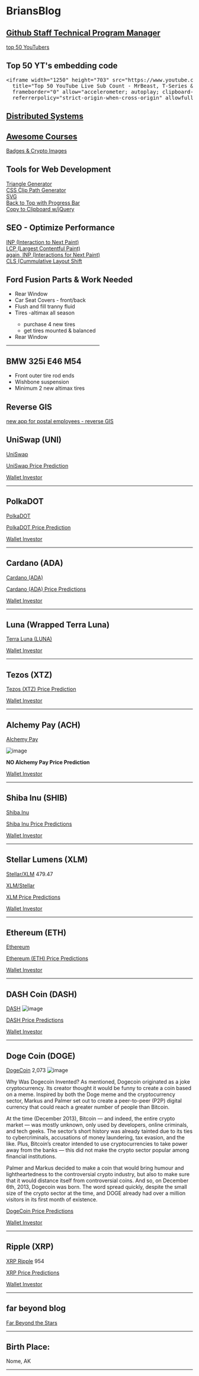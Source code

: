 # BriansBlog

<h2><a href="https://careers-githubinc.icims.com/jobs/3863/staff-technical-program-manager/job?mode=submit_apply">Github Staff Technical Program Manager</a></h2>

[top 50 YouTubers](https://youtu.be/0bhFagWP_W0)

## Top 50 YT's embedding code
<pre>
&lt;iframe width="1250" height="703" src="https://www.youtube.com/embed/0bhFagWP_W0" 
  title="Top 50 YouTube Live Sub Count - MrBeast, T-Series &amp; More!​" 
  frameborder="0" allow="accelerometer; autoplay; clipboard-write; encrypted-media; gyroscope; picture-in-picture; web-share" 
  referrerpolicy="strict-origin-when-cross-origin" allowfullscreen&gt;&lt;/iframe&gt;
</pre>
<!--- Pictures of Silus Eric and Hayden Richelle and perhaps Kyah Jean.  
another-website under git on bauska.org and/or bauska.net --->

## [Distributed Systems](http://www.hpcs.cs.tsukuba.ac.jp/~tatebe/lecture/h23/dsys/dsd-tutorial.html)
## [Awesome Courses](https://requestbin.com/blog/working-with-webhooks/)

[Badges & Crypto Images](https://github.com/alexandresanlim/Badges4-README.md-Profile#-cryptocurrency-)

<!--~~~~~~~~~~~~~~~~~~~~~~~~~~~~~~~~~~~~~~~~~~~~~~~~~~~~~~~~~~~~~~~~~~~~~~~~~~~~~~~~~~~~~~~~~~~~-->
<!--~~~~~~~~~~~~~~~~~~~~~~~~~~~~~ tools for web development ~~~~~~~~~~~~~~~~~~~~~~~~~~~~~~~~~~~~-->
<h2>Tools for Web Development</h2>

[Triangle Generator](https://unused-css.com/tools/triangle-generator)<br>
[CSS Clip Path Generator](https://unused-css.com/tools/clip-path-generator)<br>
[SVG](https://www.theodinproject.com/lessons/node-path-intermediate-html-and-css-svg#anatomy-of-an-svg)<br>
[Back to Top with Progress Bar](https://html-online.com/articles/dynamic-scroll-back-top-page-button-javascript/)<br>
[Copy to Clipboard w/jQuery](https://html-online.com/articles/copy-to-clipboard-website-button-jquery/)
<!--~~~~~~~~~~~~~~~~~~~~~~~~~~~~~~~~~~~~~~~~~~~~~~~~~~~~~~~~~~~~~~~~~~~~~~~~~~~~~~~~~~~~~~~~~~~~-->
<!--~~~~~~~~~~~~~~~~~~~~~~~~~~~~ seo - optimize performance  ~~~~~~~~~~~~~~~~~~~~~~~~~~~~~~~~~~~-->
<h2 id="seo-optimize">SEO - Optimize Performance</h2>

[INP (Interaction to Next Paint)](https://www.supermonitoring.com/blog/inp-new-metric-in-core-web-vitals/)<br>
[LCP (Largest Contentful Paint)](https://web.dev/articles/optimize-lcp)<br>
[again, INP (Interactions for Next Paint)](https://web.dev/articles/inp)<br>
[CLS (Cummulative Layout Shift](https://web.dev/articles/optimize-cls)<br>
<!--~~~~~~~~~~~~~~~~~~~~~~~~~~~~~~~~~~~~~~~~~~~~~~~~~~~~~~~~~~~~~~~~~~~~~~~~~~~~~~~~~~~~~~~~~~~~-->
<!--~~~~~~~~~~~~~~~~~~~~~~~~~~~~~~~~~~ ford fusion 2010 ~~~~~~~~~~~~~~~~~~~~~~~~~~~~~~~~~~~~~~~~-->
<h2>Ford Fusion Parts & Work Needed</h2>
<ul>
<li>Rear Window</li>
<li>Car Seat Covers - front/back</li>
  <li>Flush and fill tranny fluid</li>
  <li>Tires -altimax all season</li>
     <ul>
     <li>purchase 4 new tires</li>
     <li>get tires mounted & balanced</li>
     </ul>
  <li>Rear Window</li>
  </ul>
<hr style="width:50%;text-align:left;margin-left:0">

<!--~~~~~~~~~~~~~~~~~~~~~~~~~~~~~~~~~~~~~~~~~~~~~~~~~~~~~~~~~~~~~~~~~~~~~~~~~~~~~~~~~~~~~~~~~~~~-->
<!--~~~~~~~~~~~~~~~~~~~~~~~~~~~~~~~ bmw 325i e46 m54 (2004) ~~~~~~~~~~~~~~~~~~~~~~~~~~~~~~~~~~~~-->
<h2>BMW 325i E46 M54</h2>
<ul>
<li>Front outer tire rod ends</li>
<li>Wishbone suspension</li>
<li>Minimum 2 new altimax tires</li>
</ul>

<!--~~~~~~~~~~~~~~~~~~~~~~~~~~~~~~~~~~~~~~~~~~~~~~~~~~~~~~~~~~~~~~~~~~~~~~~~~~~~~~~~~~~~~~~~~~~~-->
<!--~~~~~~~~~~~~~~~~~~~~~~~~~~~~ postal web site (reverse gis) ~~~~~~~~~~~~~~~~~~~~~~~~~~~~~~~~~-->
<h2>Reverse GIS</h2>

[new app for postal employees - reverse GIS](https://walletinvestor.com/forecast/uniswap-prediction)

<!--~~~~~~~~~~~~~~~~~~~~~~~~~~~~~~~~~~~~~~~~~~~~~~~~~~~~~~~~~~~~~~~~~~~~~~~~~~~~~~~~~~~~~~~~~~~~-->
<!--~~~~~~~~~~~~~~~~~~~~~~~~~~~~~~~~~~~~ UniSwap (UNI) ~~~~~~~~~~~~~~~~~~~~~~~~~~~~~~~~~~~~~~~~~-->
<h2>UniSwap (UNI)</h2>

[UniSwap](https://walletinvestor.com/forecast/uniswap-prediction)

[UniSwap Price Prediction](https://cryptocurrencypriceprediction.com/uniswap-uni-token-price-prediction/)

[Wallet Investor](https://walletinvestor.com/forecast/uniswap-prediction)

<hr>
<!--~~~~~~~~~~~~~~~~~~~~~~~~~~~~~~~~~~~~~~~~~~~~~~~~~~~~~~~~~~~~~~~~~~~~~~~~~~~~~~~~~~~~~~~~~~~~-->
<!--~~~~~~~~~~~~~~~~~~~~~~~~~~~~~~~~~~~~ PolkaDOT (DOT) ~~~~~~~~~~~~~~~~~~~~~~~~~~~~~~~~~~~~~~~~-->
<h2>PolkaDOT</h2>

[PolkaDOT](https://img.shields.io/badge/polkadot-E6007A?style=for-the-badge&logo=polkadot&logoColor=000)

[PolkaDOT Price Prediction](https://cryptocurrencypriceprediction.com/polkadot-dot-price-prediction/)

[Wallet Investor](https://walletinvestor.com/forecast/polkadot-prediction)

<hr>
<!--~~~~~~~~~~~~~~~~~~~~~~~~~~~~~~~~~~~~~~~~~~~~~~~~~~~~~~~~~~~~~~~~~~~~~~~~~~~~~~~~~~~~~~~~~~~~-->
<!--~~~~~~~~~~~~~~~~~~~~~~~~~~~~~~~~~~~~~~ cardano (ADA) ~~~~~~~~~~~~~~~~~~~~~~~~~~~~~~~~~~~~~~~-->
<h2>Cardano (ADA)</h2>

[Cardano (ADA)]()

[Cardano (ADA) Price Predictions](https://cryptocurrencypriceprediction.com/cardano-price-prediction/)

[Wallet Investor](https://walletinvestor.com/forecast/cardano-prediction)

<hr>
<!--~~~~~~~~~~~~~~~~~~~~~~~~~~~~~~~~~~~~~~~~~~~~~~~~~~~~~~~~~~~~~~~~~~~~~~~~~~~~~~~~~~~~~~~~~~~~-->
<!--~~~~~~~~~~~~~~~~~~~~~~~~~~~~~~~~~~~ luna (WRAPPED LUNA) ~~~~~~~~~~~~~~~~~~~~~~~~~~~~~~~~~~~~-->
<h2>Luna (Wrapped Terra Luna)</h2>

[Terra Luna (LUNA)](https://cryptocurrencypriceprediction.com/terra-luna-price-prediction/)

[Wallet Investor](https://walletinvestor.com/forecast/terra-prediction)

<hr>
<!--~~~~~~~~~~~~~~~~~~~~~~~~~~~~~~~~~~~~~~~~~~~~~~~~~~~~~~~~~~~~~~~~~~~~~~~~~~~~~~~~~~~~~~~~~~~~-->
<!--~~~~~~~~~~~~~~~~~~~~~~~~~~~~~~~~~~~~~~~~ tezos (XTZ) ~~~~~~~~~~~~~~~~~~~~~~~~~~~~~~~~~~~~~~~-->
<h2>Tezos (XTZ)</h2>

[Tezos (XTZ) Price Prediction](https://cryptocurrencypriceprediction.com/tezos-price-prediction-2020-2021-xtz-coin-future-forecast-till-10/)

[Wallet Investor](https://walletinvestor.com/forecast/tezos-prediction)

<hr>
<!--~~~~~~~~~~~~~~~~~~~~~~~~~~~~~~~~~~~~~~~~~~~~~~~~~~~~~~~~~~~~~~~~~~~~~~~~~~~~~~~~~~~~~~~~~~~~-->
<!--~~~~~~~~~~~~~~~~~~~~~~~~~~~~~~~~~~~~~ ach (ALCHEMY PAY) ~~~~~~~~~~~~~~~~~~~~~~~~~~~~~~~~~~~~-->
<h2>Alchemy Pay (ACH)</h2>

[Alchemy Pay](https://img.api.cryptorank.io/coins/60x60.alchemy1586999187880.png)

![image](https://user-images.githubusercontent.com/41387907/161850719-41e88381-4f2f-4435-b0a6-2d17d21921ab.png)

<b>NO Alchemy Pay Price Prediction</b>

[Wallet Investor](https://walletinvestor.com/forecast/alchemy-pay-prediction)

<hr>
<!--~~~~~~~~~~~~~~~~~~~~~~~~~~~~~~~~~~~~~~~~~~~~~~~~~~~~~~~~~~~~~~~~~~~~~~~~~~~~~~~~~~~~~~~~~~~~-->
<!--~~~~~~~~~~~~~~~~~~~~~~~~~~~~~~~~~~~~~ shiba (SHIBA INU) ~~~~~~~~~~~~~~~~~~~~~~~~~~~~~~~~~~~~-->
<h2>Shiba Inu (SHIB)</h2>

[Shiba.Inu](https://www.bing.com/th?id=AMMS_1c035b26af7948777de5d85821f84160&w=110&h=110&c=7&rs=1&qlt=80&cdv=1&pid=16.1)

[Shiba Inu Price Predictions](https://cryptocurrencypriceprediction.com/shiba-inu-shib-coin-price-prediction/)

[Wallet Investor](https://walletinvestor.com/forecast/shiba-inu-prediction)

<hr>
<!--~~~~~~~~~~~~~~~~~~~~~~~~~~~~~~~~~~~~~~~~~~~~~~~~~~~~~~~~~~~~~~~~~~~~~~~~~~~~~~~~~~~~~~~~~~~~-->
<!--~~~~~~~~~~~~~~~~~~~~~~~~~~~~~~~~~~~~~~ xlm (STELLAR) ~~~~~~~~~~~~~~~~~~~~~~~~~~~~~~~~~~~~~~~-->
<h2>Stellar Lumens (XLM)</h2>

[Stellar/XLM](	https://img.shields.io/badge/Stellar-090020?style=for-the-badge&logo=stellar&logoColor=white)
479.47

[XLM/Stellar](https://img.shields.io/badge/Stellar-090020?style=for-the-badge&logo=stellar&logoColor=white)

[XLM Price Predictions](https://cryptocurrencypriceprediction.com/stellar-lumens-xlm-price-prediction-2018-2019-2020-2025-2030-till-5-usd/)

[Wallet Investor](https://walletinvestor.com/forecast/stellar-lumens-prediction)

<hr>
<!--~~~~~~~~~~~~~~~~~~~~~~~~~~~~~~~~~~~~~~~~~~~~~~~~~~~~~~~~~~~~~~~~~~~~~~~~~~~~~~~~~~~~~~~~~~~~-->
<!--~~~~~~~~~~~~~~~~~~~~~~~~~~~~~~~~~~~~~~ eth (ETHEREUM) ~~~~~~~~~~~~~~~~~~~~~~~~~~~~~~~~~~~~~~-->
<h2>Ethereum (ETH)</h2>

[Ethereum](https://img.shields.io/badge/Ethereum-3C3C3D?style=for-the-badge&logo=Ethereum&logoColor=white)

[Ethereum (ETH) Price Predictions](https://cryptocurrencypriceprediction.com/ethereum-eth-2-0-price-prediction-2020-release-date-staking-calculator/)

[Wallet Investor](https://walletinvestor.com/forecast/ethereum-prediction)

<hr>
<!--~~~~~~~~~~~~~~~~~~~~~~~~~~~~~~~~~~~~~~~~~~~~~~~~~~~~~~~~~~~~~~~~~~~~~~~~~~~~~~~~~~~~~~~~~~~~-->
<!--~~~~~~~~~~~~~~~~~~~~~~~~~~~~~~~~~~~~~~ dash (DASH COIN) ~~~~~~~~~~~~~~~~~~~~~~~~~~~~~~~~~~~~-->
<h2>DASH Coin (DASH)</h2>

[DASH](https://img.shields.io/badge/dash-008DE4?style=for-the-badge&logo=dash&logoColor=white)
![image](https://user-images.githubusercontent.com/41387907/161837762-b3ff5f79-3a17-47b1-910e-0d7bd43d18e9.png)

[DASH Price Predictions](https://cryptocurrencypriceprediction.com/dash-price-prediction-2020-till-500-1000-usd/)

[Wallet Investor](https://walletinvestor.com/forecast/dash-prediction)

<hr>
<!--~~~~~~~~~~~~~~~~~~~~~~~~~~~~~~~~~~~~~~~~~~~~~~~~~~~~~~~~~~~~~~~~~~~~~~~~~~~~~~~~~~~~~~~~~~~~-->
<!--~~~~~~~~~~~~~~~~~~~~~~~~~~~~~~~~~~~~ doge (DOGE Coin) ~~~~~~~~~~~~~~~~~~~~~~~~~~~~~~~~~~~~~~-->
<h2>Doge Coin (DOGE)</h2>

[DogeCoin](https://img.shields.io/badge/dogecoin-C2A633?style=for-the-badge&logo=dogecoin&logoColor=white)
2,073
![image](https://user-images.githubusercontent.com/41387907/161837877-fda6e6c4-6c78-434a-ba80-93aefe711fe1.png)

Why Was Dogecoin Invented?
As mentioned, Dogecoin originated as a joke cryptocurrency. Its creator thought it would be funny to create a coin based on a meme. Inspired by both the Doge meme and the cryptocurrency sector, Markus and Palmer set out to create a peer-to-peer (P2P) digital currency that could reach a greater number of people than Bitcoin.

At the time (December 2013), Bitcoin — and indeed, the entire crypto market — was mostly unknown, only used by developers, online criminals, and tech geeks. The sector’s short history was already tainted due to its ties to cybercriminals, accusations of money laundering, tax evasion, and the like. Plus, Bitcoin’s creator intended to use cryptocurrencies to take power away from the banks — this did not make the crypto sector popular among financial institutions.

Palmer and Markus decided to make a coin that would bring humour and lightheartedness to the controversial crypto industry, but also to make sure that it would distance itself from controversial coins. And so, on December 6th, 2013, Dogecoin was born. The word spread quickly, despite the small size of the crypto sector at the time, and DOGE already had over a million visitors in its first month of existence.

[DogeCoin Price Predictions](https://cryptocurrencypriceprediction.com/dogecoin-doge-price-prediction/)

[Wallet Investor](https://walletinvestor.com/forecast/dogecoin-prediction)

<hr>
<!--~~~~~~~~~~~~~~~~~~~~~~~~~~~~~~~~~~~~~~~~~~~~~~~~~~~~~~~~~~~~~~~~~~~~~~~~~~~~~~~~~~~~~~~~~~~~-->
<!--~~~~~~~~~~~~~~~~~~~~~~~~~~~~~~~~~~~~ xrp (XRP RIPPLE) ~~~~~~~~~~~~~~~~~~~~~~~~~~~~~~~~~~~~~~-->
<h2>Ripple (XRP)</h2>

[XRP Ripple](https://img.shields.io/badge/Xrp-black?style=for-the-badge&logo=xrp&logoColor=white)
954

[XRP Price Predictions](https://cryptocurrencypriceprediction.com/xrp-price-prediction-2020-2021-2025-xrp-forecast/)

[Wallet Investor](https://walletinvestor.com/forecast/xrp-prediction)

<hr>
<!--~~~~~~~~~~~~~~~~~~~~~~~~~~~~~~~~~~~~~~~~~~~~~~~~~~~~~~~~~~~~~~~~~~~~~~~~~~~~~~~~~~~~~~~~~~~~-->
<!--~~~~~~~~~~~~~~~~~~~~~~~~~~~~~~~~~~~~~ far beyond blog ~~~~~~~~~~~~~~~~~~~~~~~~~~~~~~~~~~~~~~-->
<h2>far beyond blog</h2>

[Far Beyond the Stars](https://www.farbeyondthestars.com/swedenborg/)

<hr>
<!--~~~~~~~~~~~~~~~~~~~~~~~~~~~~~~~~~~~~~~~~~~~~~~~~~~~~~~~~~~~~~~~~~~~~~~~~~~~~~~~~~~~~~~~~~~~~-->
<!--~~~~~~~~~~~~~~~~~~~~~~~~~~~~~~~~~~~~~~~~ nome, AK ~~~~~~~~~~~~~~~~~~~~~~~~~~~~~~~~~~~~~~~~~~-->
<h2>Birth Place:</h2>

Nome, AK

<hr>

